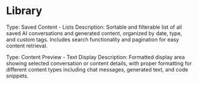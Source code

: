 # Library

Type: Saved Content - Lists
Description: Sortable and filterable list of all saved AI conversations and generated content, organized by date, type, and custom tags. Includes search functionality and pagination for easy content retrieval.

Type: Content Preview - Text Display
Description: Formatted display area showing selected conversation or content details, with proper formatting for different content types including chat messages, generated text, and code snippets.
